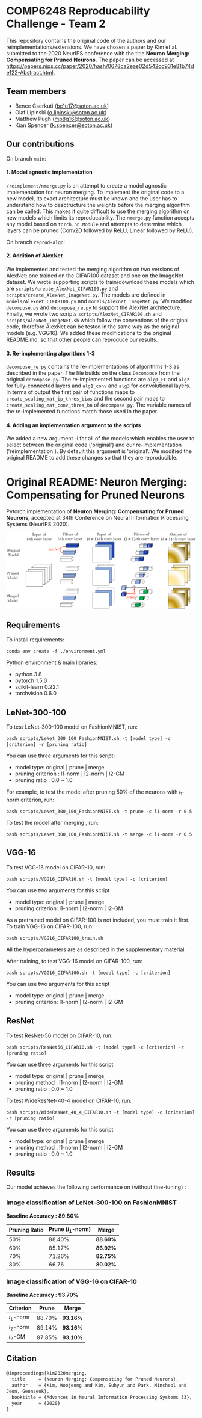# COMP6248 Reproducability Challenge - Team 2
This repository contains the original code of the authors and our reimplementations/extensions. We have chosen a paper by Kim et al. submitted to the 2020 NeurIPS conference with the title **Neuron Merging: Compensating for Pruned Neurons**. The paper can be accessed at https://papers.nips.cc/paper/2020/hash/0678ca2eae02d542cc931e81b74de122-Abstract.html.

## Team members
- Bence Cserkuti (bc1u17@soton.ac.uk)
- Olaf Lipinski (o.lipinski@soton.ac.uk)
- Matthew Pugh (mp8g16@soton.ac.uk)
- Kian Spencer (k.spencer@soton.ac.uk)

## Our contributions
On branch `main`:
#### 1. Model agnostic implementation

`/reimplement/nmerge.py` is an attempt to create a model agnostic implementation for neuron merging. To implement the original code to a new model, its exact architecture must be known and the user has to understand how to desctructure the weights before the merging algorithm can be called. This makes it quite difficult to use the merging algorithm on new models which limits its reproducability. The `nmerge.py` function accepts any model based on `torch.nn.Module` and attempts to determine which layers can be pruned (Conv2D followed by ReLU, Linear followed by ReLU).

On branch `reprod-algo`:
#### 2. Addition of AlexNet

We implemented and tested the merging algorithm on two versions of AlexNet: one trained on the CIFAR100 dataset and one on the ImageNet dataset. We wrote supporting scripts to train/download these models which are `scripts/create_AlexNet_CIFAR100.py` and `scripts/create_AlexNet_ImageNet.py`. The models are defined in `models/Alexnet_CIFAR100.py` and `models/Alexnet_ImageNet.py`. We modified `decompose.py` and `decompose_re.py` to support the AlexNet architecture. Finally, we wrote two scripts `scripts/AlexNet_CIFAR100.sh` and `scripts/AlexNet_ImageNet.sh` which follow the conventions of the original code, therefore AlexNet can be tested in the same way as the original models (e.g. VGG16). We added these modifications to the original README.md, so that other people can reproduce our results.

#### 3. Re-implementing algorithms 1-3

`decompose_re.py` contains the re-implementations of algorithms 1-3 as described in the paper. The file builds on the class `Decompose` from the original `decompose.py`. The re-implemented functions are `alg1_FC` and `alg2` for fully-connected layers and `alg1_conv` and `alg3` for convolutional layers. In terms of output the first pair of functions maps to `create_scaling_mat_ip_thres_bias` and the second pair maps to `create_scaling_mat_conv_thres_bn` of `decompose.py`. The variable names of the re-implemented functions match those used in the paper.

#### 4. Adding an implementation argument to the scripts

We added a new argument -i for all of the models which enables the user to select between the original code ('original') and our re-implementation ('reimplementation'). By default this argument is 'original'. We modified the original README to add these changes so that they are reproducible.

# Original README: Neuron Merging: Compensating for Pruned Neurons

Pytorch implementation of  **Neuron Merging: Compensating for Pruned Neurons**, accepted at 34th Conference on Neural Information Processing Systems (NeurIPS 2020).    





![](./asset/figure1_1.png)



## Requirements

To install requirements:

```setup
conda env create -f ./environment.yml
```

Python environment & main libraries:

* python 3.8
* pytorch 1.5.0
* scikit-learn 0.22.1
* torchvision 0.6.0



## LeNet-300-100

To test LeNet-300-100 model on FashionMNIST, run:

```eval
bash scripts/LeNet_300_100_FashionMNIST.sh -t [model type] -c [criterion] -r [pruning ratio]
```

You can use three arguments for this script:

- model type: original | prune | merge
- pruning criterion : l1-norm | l2-norm | l2-GM
- pruning ratio : 0.0 ~ 1.0



For example, to test the model after pruning 50% of the neurons with $l_1$-norm criterion, run: 

```
bash scripts/LeNet_300_100_FashionMNIST.sh -t prune -c l1-norm -r 0.5
```

To test the model after merging , run: 

```
bash scripts/LeNet_300_100_FashionMNIST.sh -t merge -c l1-norm -r 0.5
```



## VGG-16

To test VGG-16 model on CIFAR-10, run:

```eval
bash scripts/VGG16_CIFAR10.sh -t [model type] -c [criterion]
```

You can use two arguments for this script

- model type: original | prune | merge
- pruning criterion: l1-norm | l2-norm | l2-GM



As a pretrained model on CIFAR-100 is not included, you must train it first. To train VGG-16 on CIFAR-100, run:

```eval
bash scripts/VGG16_CIFAR100_train.sh
```

All the hyperparameters are as described in the supplementary material.



After training, to test VGG-16 model on CIFAR-100, run:

```eval
bash scripts/VGG16_CIFAR100.sh -t [model type] -c [criterion]
```

You can use two arguments for this script

- model type: original | prune | merge
- pruning criterion: l1-norm | l2-norm | l2-GM



## ResNet

To test ResNet-56 model on CIFAR-10, run:

```eval
bash scripts/ResNet56_CIFAR10.sh -t [model type] -c [criterion] -r [pruning ratio]
```

You can use three arguments for this script

- model type: original | prune | merge
- pruning method : l1-norm | l2-norm | l2-GM
- pruning ratio : 0.0 ~ 1.0



To test WideResNet-40-4 model on CIFAR-10, run:

```eval
bash scripts/WideResNet_40_4_CIFAR10.sh -t [model type] -c [criterion] -r [pruning ratio]
```

You can use three arguments for this script

- model type: original | prune | merge
- pruning method : l1-norm | l2-norm | l2-GM
- pruning ratio : 0.0 ~ 1.0



## Results

Our model achieves the following performance on (without fine-tuning) :

### Image classification of LeNet-300-100 on FashionMNIST

**Baseline Accuracy : 89.80%**

| Pruning Ratio | Prune ($l_1$-norm) | Merge      |
| ------------- | ------------------ | ---------- |
| 50%           | 88.40%             | **88.69%** |
| 60%           | 85.17%             | **86.92%** |
| 70%           | 71.26%             | **82.75%** |
| 80%           | 66.76              | **80.02%** |



### Image classification of VGG-16 on CIFAR-10

**Baseline Accuracy : 93.70%**

| Criterion  | Prune  | Merge      |
| ---------- | ------ | ---------- |
| $l_1$-norm | 88.70% | **93.16%** |
| $l_2$-norm | 89.14% | **93.16%** |
| $l_2$-GM   | 87.85% | **93.10%** |



## Citation

```
@inproceedings{kim2020merging,
  title     = {Neuron Merging: Compensating for Pruned Neurons},
  author    = {Kim, Woojeong and Kim, Suhyun and Park, Mincheol and Jeon, Geonseok},
  booktitle = {Advances in Neural Information Processing Systems 33},
  year      = {2020}
}
```
